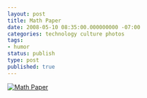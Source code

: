 ```yaml
---
layout: post
title: Math Paper
date: 2008-05-10 08:35:00.000000000 -07:00
categories: technology culture photos
tags:
- humor
status: publish
type: post
published: true
---
```

[![Math Paper](http://imgs.xkcd.com/comics/math_paper.png "That's nothing. I once lost my genetics, rocketry, and stripping licenses in a single incident.")](http://xkcd.com/410/)
